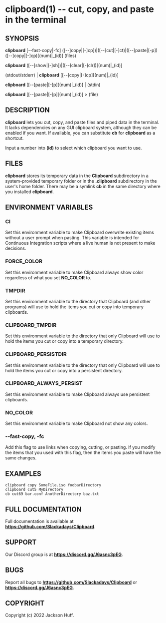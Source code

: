 clipboard(1) -- cut, copy, and paste in the terminal
=====

## SYNOPSIS

**clipboard** [--fast-copy|-fc] ([--]copy|[-]cp])|([--]cut|[-]ct)|([--]paste|[-p])([--]copy|[-]cp)[(num)|_(id)] (files)

**clipboard** ([--]show|[-]sh])|([--]clear|[-]clr])[(num)|_(id)]

(stdout/stderr) | **clipboard** [[--]copy|[-]cp][(num)|_(id)]

**clipboard** [[--]paste|[-]p][(num)|_(id)] | (stdin)

**clipboard** [[--]paste|[-]p][(num)|_(id)] > (file)

## DESCRIPTION

**clipboard** lets you cut, copy, and paste files and piped data in the terminal. It lacks dependencies on any GUI clipboard system, although they can be enabled if you want. If available, you can substitute **cb** for **clipboard** as a shortcut.

Input a number into **(id)** to select which clipboard you want to use. 

## FILES

**clipboard** stores its temporary data in the **Clipboard** subdirectory in a system-provided temporary folder or in the **.clipboard** subdirectory in the user's home folder. There may be a symlink **cb** in the same directory where you installed **clipboard**.

## ENVIRONMENT VARIABLES

### **CI**

Set this environment variable to make Clipboard overwrite existing items without a user prompt when pasting. This variable is intended for Continuous Integration scripts where a live human is not present to make decisions.

### **FORCE_COLOR**

Set this environment variable to make Clipboard always show color regardless of what you set **NO_COLOR** to.

### **TMPDIR**

Set this environment variable to the directory that Clipboard (and other programs) will use to hold the items you cut or copy into temporary clipboards.

### **CLIPBOARD_TMPDIR**

Set this environment variable to the directory that only Clipboard will use to hold the items you cut or copy into a temporary directory.

### **CLIPBOARD_PERSISTDIR** 

Set this environment variable to the directory that only Clipboard will use to hold the items you cut or copy into a persistent directory.

### **CLIPBOARD_ALWAYS_PERSIST**

Set this environment variable to make Clipboard always use persistent clipboards.

### **NO_COLOR**

Set this environment variable to make Clipboard not show any colors.

### **\-\-fast-copy**, **-fc**

Add this flag to use links when copying, cutting, or pasting. If you modify the items that you used with this flag, then the items you paste will have the same changes.

## EXAMPLES

```
clipboard copy SomeFile.iso foobarDirectory
clipboard cut5 MyDirectory
cb cut69 bar.conf AnotherDirectory baz.txt
```

## FULL DOCUMENTATION

Full documentation is available at __https://github.com/Slackadays/Clipboard__.

## SUPPORT

Our Discord group is at __https://discord.gg/J6asnc3pEG__.

## BUGS

Report all bugs to __https://github.com/Slackadays/Clipboard__ or __https://discord.gg/J6asnc3pEG__.

## COPYRIGHT

Copyright (c) 2022 Jackson Huff.